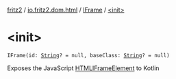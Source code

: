 [fritz2](../../index.md) / [io.fritz2.dom.html](../index.md) / [IFrame](index.md) / [&lt;init&gt;](./-init-.md)

# &lt;init&gt;

`IFrame(id: `[`String`](https://kotlinlang.org/api/latest/jvm/stdlib/kotlin/-string/index.html)`? = null, baseClass: `[`String`](https://kotlinlang.org/api/latest/jvm/stdlib/kotlin/-string/index.html)`? = null)`

Exposes the JavaScript [HTMLIFrameElement](https://developer.mozilla.org/en/docs/Web/API/HTMLIFrameElement) to Kotlin

